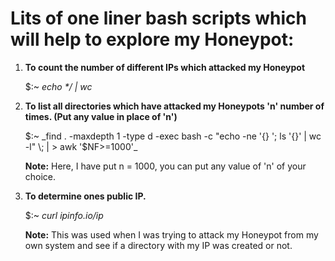 # Lits of one liner bash scripts which will help to explore my Honeypot:

1) **To count the number of different IPs which attacked my Honeypot** 
	
	$:~ _echo */ | wc_


2) **To list all directories which have attacked my Honeypots 'n' number of times. (Put any value in place of 'n')**

	
	$:~ _find . -maxdepth 1 -type d -exec bash -c "echo -ne '{} '; ls '{}' | wc -l" \; | >  awk '$NF>=1000'_
	
	
	**Note:** Here, I have put n = 1000, you can put any value of 'n' of your choice.

3) **To determine ones public IP.**
	
	$:~ _curl ipinfo.io/ip_
	
	**Note:** This was used when I was trying to attack my Honeypot from my own system and see if a directory with my IP was
	      created or not.
	
